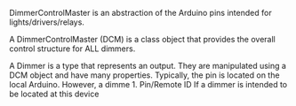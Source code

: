 DimmerControlMaster is an abstraction of the Arduino pins intended for lights/drivers/relays.

A DimmerControlMaster (DCM) is a class object that provides the overall control structure for ALL
dimmers.

A Dimmer is a type that represents an output. They are manipulated using a DCM object and have many
properties. Typically, the pin is located on the local Arduino. However, a dimme
	1. Pin/Remote ID
		If a dimmer is intended to be located at this device